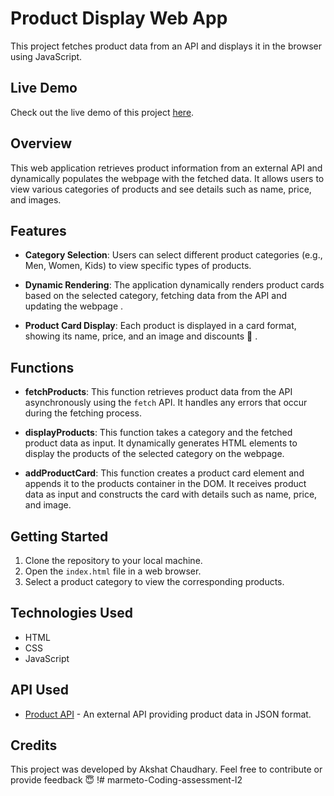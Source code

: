 # Product Display Web App

This project fetches product data from an API and displays it in the browser using JavaScript.

## Live Demo

Check out the live demo of this project [here]().

## Overview

This web application retrieves product information from an external API and dynamically populates the webpage with the fetched data. It allows users to view various categories of products and see details such as name, price, and images.

## Features

- **Category Selection**: Users can select different product categories (e.g., Men, Women, Kids) to view specific types of products.
  
- **Dynamic Rendering**: The application dynamically renders product cards based on the selected category, fetching data from the API and updating the webpage .
  
- **Product Card Display**: Each product is displayed in a card format, showing its name, price, and an image and discounts 🥳 .

## Functions

- **fetchProducts**: This function retrieves product data from the API asynchronously using the `fetch` API. It handles any errors that occur during the fetching process.
  
- **displayProducts**: This function takes a category and the fetched product data as input. It dynamically generates HTML elements to display the products of the selected category on the webpage.
  
- **addProductCard**: This function creates a product card element and appends it to the products container in the DOM. It receives product data as input and constructs the card with details such as name, price, and image.

## Getting Started

1. Clone the repository to your local machine.
2. Open the `index.html` file in a web browser.
3. Select a product category to view the corresponding products.

## Technologies Used

- HTML
- CSS
- JavaScript

## API Used

- [Product API](https://cdn.shopify.com/s/files/1/0564/3685/0790/files/multiProduct.json) - An external API providing product data in JSON format.

## Credits

This project was developed by Akshat Chaudhary. Feel free to contribute or provide feedback 😇 !# marmeto-Coding-assessment-l2
